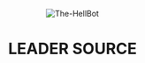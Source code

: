 <p align="center">
  <img src="https://graph.org/file/8cff98e65feaee203cd6c.jpg" alt="The-HellBot">
</p>
<h1 align="center">
  <b> LEADER SOURCE</b>
</h1>
